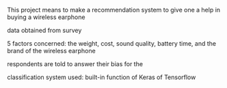 This project means to make a recommendation system to give one a help in buying a wireless earphone

data obtained from survey

5 factors concerned: the weight, cost, sound quality, battery time, and the brand of the wireless earphone

respondents are told to answer their bias for the 

classification system used: built-in function of Keras of Tensorflow

